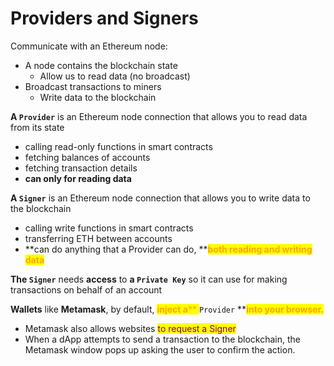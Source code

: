 # Providers and Signers

Communicate with an Ethereum node:

* A node contains the blockchain state
  * Allow us to read data (no broadcast)
* Broadcast transactions to miners
  * &#x20;Write data to the blockchain

**A `Provider`** is an Ethereum node connection that allows you to read data from its state

* calling read-only functions in smart contracts
* fetching balances of accounts
* fetching transaction details
* **can only for reading data**

**A `Signer`** is an Ethereum node connection that allows you to write data to the blockchain

* calling write functions in smart contracts
* transferring ETH between accounts
* **can do anything that a Provider can do, **<mark style="color:orange;">**both reading and writing data**</mark>

**The `Signer`** needs **access** to **a `Private Key`** so it can use for making transactions on behalf of an account

**Wallets** like **Metamask**, by default, <mark style="color:orange;">**inject a**</mark><mark style="color:orange;">** **</mark><mark style="color:orange;">**`Provider`**</mark><mark style="color:orange;">** **</mark><mark style="color:orange;">**into your browser.**</mark>

* Metamask also allows websites <mark style="color:purple;">to request a Signer</mark>
* When a dApp attempts to send a transaction to the blockchain, the Metamask window pops up asking the user to confirm the action.
